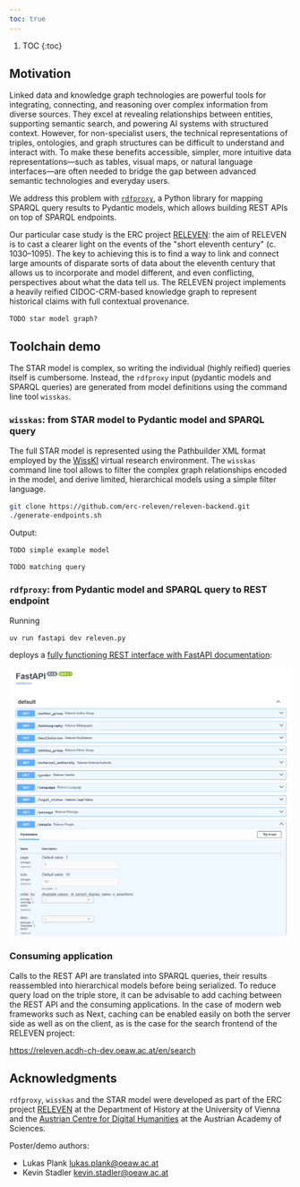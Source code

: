 ```yaml
---
toc: true
---
```


1. TOC
{:toc}

## Motivation

Linked data and knowledge graph technologies are powerful tools for integrating, connecting, and reasoning over complex information from diverse sources. They excel at revealing relationships between entities, supporting semantic search, and powering AI systems with structured context. However, for non-specialist users, the technical representations of triples, ontologies, and graph structures can be difficult to understand and interact with. To make these benefits accessible, simpler, more intuitive data representations—such as tables, visual maps, or natural language interfaces—are often needed to bridge the gap between advanced semantic technologies and everyday users.

We address this problem with [`rdfproxy`](https://github.com/acdh-oeaw/rdfproxy), a Python library for mapping SPARQL query results to Pydantic models, which allows building REST APIs on top of SPARQL endpoints.

Our particular case study is the ERC project [RELEVEN](https://releven.univie.ac.at/): the aim of RELEVEN is to cast a clearer light on the events of the "short eleventh century" (c. 1030–1095). The key to achieving this is to find a way to link and connect large amounts of disparate sorts of data about the eleventh century that allows us to incorporate and model different, and even conflicting, perspectives about what the data tell us. The RELEVEN project implements a heavily reified CIDOC-CRM-based knowledge graph to represent historical claims with full contextual provenance.

```
TODO star model graph?
```

## Toolchain demo

The STAR model is complex, so writing the individual (highly reified) queries itself is cumbersome. Instead, the `rdfproxy` input (pydantic models and SPARQL queries) are generated from model definitions using the command line tool `wisskas`.

### `wisskas`: from STAR model to Pydantic model and SPARQL query

The full STAR model is represented using the Pathbuilder XML format employed by the [WissKI](https://wiss-ki.eu/) virtual research environment. The `wisskas` command line tool allows to filter the complex graph relationships encoded in the model, and derive limited, hierarchical models using a simple filter language.

```bash
git clone https://github.com/erc-releven/releven-backend.git
./generate-endpoints.sh
```

Output:

```
TODO simple example model
```

```
TODO matching query
```

### `rdfproxy`: from Pydantic model and SPARQL query to REST endpoint

Running

```bash
uv run fastapi dev releven.py
```

deploys a [fully functioning REST interface with FastAPI documentation](https://releven-backend.acdh-ch-dev.oeaw.ac.at/docs):

![Backend with FastAPI documentation](./backend.png)

### Consuming application

Calls to the REST API are translated into SPARQL queries, their results reassembled into hierarchical models before being serialized. To reduce query load on the triple store, it can be advisable to add caching between the REST API and the consuming applications. In the case of modern web frameworks such as Next, caching can be enabled easily on both the server side as well as on the client, as is the case for the search frontend of the RELEVEN project:

<https://releven.acdh-ch-dev.oeaw.ac.at/en/search>

## Acknowledgments

`rdfproxy`, `wisskas` and the STAR model were developed as part of the ERC project [RELEVEN](https://releven.univie.ac.at/) at the Department of History at the University of Vienna and the [Austrian Centre for Digital Humanities](https://acdh.oeaw.ac.at/) at the Austrian Academy of Sciences.

Poster/demo authors:

- Lukas Plank <lukas.plank@oeaw.ac.at>
- Kevin Stadler <kevin.stadler@oeaw.ac.at>
